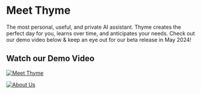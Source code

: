 # Meet Thyme
The most personal, useful, and private AI assistant. Thyme creates the perfect day for you, learns over time, and anticipates your needs.
Check out our demo video below & keep an eye out for our beta release in May 2024!

## Watch our Demo Video
[![Meet Thyme](https://img.youtube.com/vi/sFrADuE6bsA&t/0.jpg)](https://www.youtube.com/watch?v=sFrADuE6bsA&t)

[![About Us](https://img.youtube.com/vi/sFrADuE6bsA&t/0.jpg)](https://www.youtube.com/watch?v=iQ9_ZvehT7s&t)  
